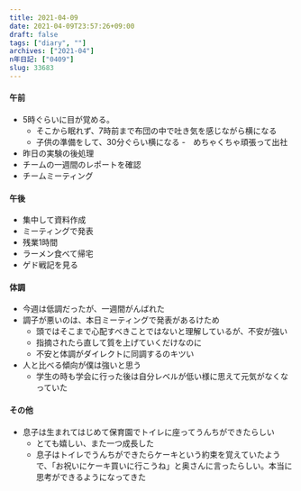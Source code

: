 ```yaml
---
title: 2021-04-09
date: 2021-04-09T23:57:26+09:00
draft: false
tags: ["diary", ""]
archives: ["2021-04"]
n年日記: ["0409"]
slug: 33683
---
```

#### 午前
- 5時ぐらいに目が覚める。
  - そこから眠れず、7時前まで布団の中で吐き気を感じながら横になる
  - 子供の準備をして、30分ぐらい横になる
-　めちゃくちゃ頑張って出社
- 昨日の実験の後処理
- チームの一週間のレポートを確認
- チームミーティング
#### 午後
- 集中して資料作成
- ミーティングで発表
- 残業1時間
- ラーメン食べて帰宅
- ゲド戦記を見る
#### 体調
- 今週は低調だったが、一週間がんばれた
- 調子が悪いのは、本日ミーティングで発表があるけため
  - 頭ではそこまで心配すべきことではないと理解しているが、不安が強い
  - 指摘されたら直して質を上げていくだけなのに
  - 不安と体調がダイレクトに同調するのキツい
- 人と比べる傾向が僕は強いと思う
  - 学生の時も学会に行った後は自分レベルが低い様に思えて元気がなくなっていた
#### その他
- 息子は生まれてはじめて保育園でトイレに座ってうんちができたらしい
  - とても嬉しい、また一つ成長した
  - 息子はトイレでうんちができたらケーキという約束を覚えていたようで、「お祝いにケーキ買いに行こうね」と奥さんに言ったらしい。本当に思考ができるようになってきた
